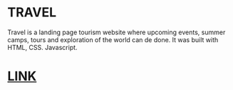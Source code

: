 # TRAVEL

Travel is a landing page tourism website where upcoming events, summer camps, tours and exploration of the world can de done. It was built with HTML, CSS. Javascript.

# [LINK](https://youthful-shannon-a9e444.netlify.app)
